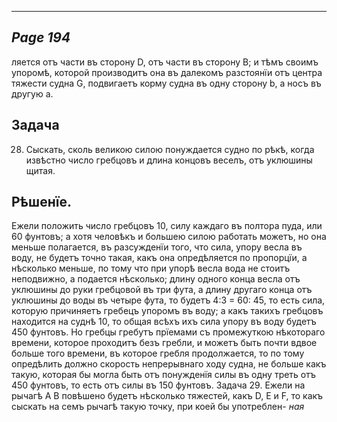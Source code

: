

---
*Page 194*
---

ляется отъ части въ сторону D, отъ части въ сторону В; и тѣмъ своимъ упоромѣ, которой производитъ она въ далекомъ разстоянїи отъ центра тяжести судна G, подвигаетъ корму судна въ одну сторону b, а носъ въ другую а.
## Задача
28. Сыскать, сколь великою силою понуждается судно по рѣкѣ, когда извѣстно число гребцовъ и длина концовъ веселъ, отъ уклюшины щитая.
## Рѣшенїе.
Ежели положить число гребцовъ 10, силу каждаго въ полтора пуда, или 60 фунтовъ; а хотя человѣкъ и большею силою работать можетъ, но она меньше полагается, въ разсужденїи того, что сила, упору весла въ воду, не будетъ точно такая, какъ она опредѣляется по пропорцїи, а нѣсколько меньше, по тому что при упорѣ весла вода не стоитъ неподвижно, а подается нѣсколько; длину одного конца весла отъ уклюшины до руки гребцовой въ три фута, а длину другаго конца отъ уклюшины до воды въ четыре фута, то будетъ 4:3 = 60: 45, то есть сила, которую причиняетъ гребецъ упоромъ въ воду; а какъ такихъ гребцовъ находится на суднѣ 10, то общая всѣхъ ихъ сила упору въ воду будетъ 450 фунтовъ. Но гребцы гребутъ прїемами съ промежуткою нѣкотораго времени, которое проходитъ безъ гребли, и можетъ быть почти вдвое больше того времени, въ которое гребля продолжается, то по тому опредѣлить должно скорость непрерывнаго ходу судна, не больше какъ такую, которая бы могла быть отъ понужденїя силы въ одну треть отъ 450 фунтовъ, то есть отъ силы въ 150 фунтовъ. Задача
29. Ежели на рычагѣ А В повѣшено будетъ нѣсколько тяжестей, какъ D, Е и F, то какъ сыскать на семъ рычагѣ такую точку, при коей бы употреблен-
*ная*